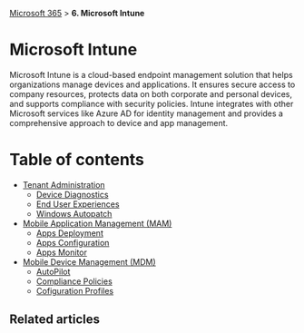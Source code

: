 [Microsoft 365](index.md#microsoft365) > **6. Microsoft Intune**

# Microsoft Intune
Microsoft Intune is a cloud-based endpoint management solution that helps organizations manage devices and applications. It ensures secure access to company resources, protects data on both corporate and personal devices, and supports compliance with security policies. Intune integrates with other Microsoft services like Azure AD for identity management and provides a comprehensive approach to device and app management.

# Table of contents
<!--ts-->
   * [Tenant Administration](m365-6-1-tenant-administration.md)
      * [Device Diagnostics](m365-6-1-tenant-administration.md#device-diagnostics)
      * [End User Experiences](m365-6-1-tenant-administration.md#end-user-experiences)
      * [Windows Autopatch](m365-6-1-tenant-administration.md#windows-autopatch)
   * [Mobile Application Management (MAM)](#mobile-application-management-mam)
      * [Apps Deployment](#apps-deployment)
      * [Apps Configuration](#apps-configuration)
      * [Apps Monitor](#apps-monitor)
   * [Mobile Device Management (MDM)](#mobile-device-management-mdm)
     * [AutoPilot](#local)
     * [Compliance Policies](#public)
     * [Cofiguration Profiles](#public)
<!--te-->

## Related articles
